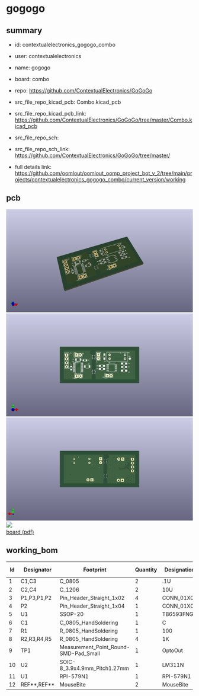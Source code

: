 # gogogo
 
## summary 
* id: contextualelectronics_gogogo_combo
* user: contextualelectronics
* name: gogogo
* board: combo
* repo: https://github.com/ContextualElectronics/GoGoGo
* src_file_repo_kicad_pcb: Combo.kicad_pcb
* src_file_repo_kicad_pcb_link: https://github.com/ContextualElectronics/GoGoGo/tree/master/Combo.kicad_pcb


* src_file_repo_sch: 
* src_file_repo_sch_link: https://github.com/ContextualElectronics/GoGoGo/tree/master/
* full details link: https://github.com/oomlout/oomlout_oomp_project_bot_v_2/tree/main/projects/contextualelectronics_gogogo_combo/current_version/working  



## pcb  
![](working_3d_600.png) 
![](working_3d_front_600.png)  
![](working_3d_back_600.png)  
![](working_600.png)  
[board (pdf)](working.pdf)  

## working_bom
| Id | Designator | Footprint | Quantity | Designation | Supplier and ref |  | None | 
| --- | --- | --- | --- | --- | --- | --- | --- | 
| 1 | C1,C3 | C_0805 | 2 | .1U |  |  | [''] | 
| 2 | C2,C4 | C_1206 | 2 | 10U |  |  | [''] | 
| 3 | P1,P3,P1,P2 | Pin_Header_Straight_1x02 | 4 | CONN_01X02 |  |  | [''] | 
| 4 | P2 | Pin_Header_Straight_1x04 | 1 | CONN_01X04 |  |  | [''] | 
| 5 | U1 | SSOP-20 | 1 | TB6593FNG |  |  | [''] | 
| 6 | C1 | C_0805_HandSoldering | 1 | C |  |  | [''] | 
| 7 | R1 | R_0805_HandSoldering | 1 | 100 |  |  | [''] | 
| 8 | R2,R3,R4,R5 | R_0805_HandSoldering | 4 | 1K |  |  | [''] | 
| 9 | TP1 | Measurement_Point_Round-SMD-Pad_Small | 1 | OptoOut |  |  | [''] | 
| 10 | U2 | SOIC-8_3.9x4.9mm_Pitch1.27mm | 1 | LM311N |  |  | [''] | 
| 11 | U1 | RPI-579N1 | 1 | RPI-579N1 |  |  | [''] | 
| 12 | REF**,REF** | MouseBite | 2 | MouseBite |  |  | [''] | 




